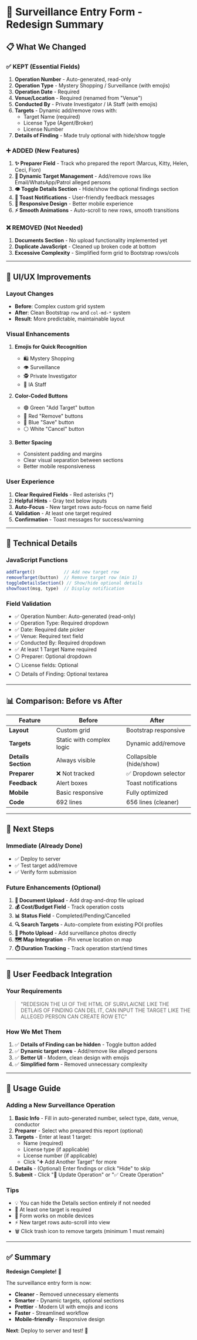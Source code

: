 # 🎯 Surveillance Entry Form - Redesign Summary

## 📋 What We Changed

### ✅ **KEPT (Essential Fields)**
1. **Operation Number** - Auto-generated, read-only
2. **Operation Type** - Mystery Shopping / Surveillance (with emojis)
3. **Operation Date** - Required
4. **Venue/Location** - Required (renamed from "Venue")
5. **Conducted By** - Private Investigator / IA Staff (with emojis)
6. **Targets** - Dynamic add/remove rows with:
   - Target Name (required)
   - License Type (Agent/Broker)
   - License Number
7. **Details of Finding** - Made truly optional with hide/show toggle

### ➕ **ADDED (New Features)**
1. **✨ Preparer Field** - Track who prepared the report (Marcus, Kitty, Helen, Ceci, Fion)
2. **🎯 Dynamic Target Management** - Add/remove rows like Email/WhatsApp/Patrol alleged persons
3. **👁️ Toggle Details Section** - Hide/show the optional findings section
4. **💬 Toast Notifications** - User-friendly feedback messages
5. **📱 Responsive Design** - Better mobile experience
6. **⚡ Smooth Animations** - Auto-scroll to new rows, smooth transitions

### ❌ **REMOVED (Not Needed)**
1. **Documents Section** - No upload functionality implemented yet
2. **Duplicate JavaScript** - Cleaned up broken code at bottom
3. **Excessive Complexity** - Simplified form grid to Bootstrap rows/cols

---

## 🎨 UI/UX Improvements

### **Layout Changes**
- **Before**: Complex custom grid system
- **After**: Clean Bootstrap `row` and `col-md-*` system
- **Result**: More predictable, maintainable layout

### **Visual Enhancements**
1. **Emojis for Quick Recognition**
   - 🛍️ Mystery Shopping
   - 👁️ Surveillance
   - 🕵️ Private Investigator
   - 👔 IA Staff

2. **Color-Coded Buttons**
   - 🟢 Green "Add Target" button
   - 🔴 Red "Remove" buttons
   - 🔵 Blue "Save" button
   - ⚪ White "Cancel" button

3. **Better Spacing**
   - Consistent padding and margins
   - Clear visual separation between sections
   - Better mobile responsiveness

### **User Experience**
1. **Clear Required Fields** - Red asterisks (*)
2. **Helpful Hints** - Gray text below inputs
3. **Auto-Focus** - New target rows auto-focus on name field
4. **Validation** - At least one target required
5. **Confirmation** - Toast messages for success/warning

---

## 🔧 Technical Details

### **JavaScript Functions**
```javascript
addTarget()           // Add new target row
removeTarget(button)  // Remove target row (min 1)
toggleDetailsSection() // Show/hide optional details
showToast(msg, type)  // Display notification
```

### **Field Validation**
- ✅ Operation Number: Auto-generated (read-only)
- ✅ Operation Type: Required dropdown
- ✅ Date: Required date picker
- ✅ Venue: Required text field
- ✅ Conducted By: Required dropdown
- ✅ At least 1 Target Name required
- ⚪ Preparer: Optional dropdown
- ⚪ License fields: Optional
- ⚪ Details of Finding: Optional textarea

---

## 📊 Comparison: Before vs After

| Feature | Before | After |
|---------|--------|-------|
| **Layout** | Custom grid | Bootstrap responsive |
| **Targets** | Static with complex logic | Dynamic add/remove |
| **Details Section** | Always visible | Collapsible (hide/show) |
| **Preparer** | ❌ Not tracked | ✅ Dropdown selector |
| **Feedback** | Alert boxes | Toast notifications |
| **Mobile** | Basic responsive | Fully optimized |
| **Code** | 692 lines | 656 lines (cleaner) |

---

## 🚀 Next Steps

### **Immediate (Already Done)**
- ✅ Deploy to server
- ✅ Test target add/remove
- ✅ Verify form submission

### **Future Enhancements (Optional)**
1. **📁 Document Upload** - Add drag-and-drop file upload
2. **💰 Cost/Budget Field** - Track operation costs
3. **📊 Status Field** - Completed/Pending/Cancelled
4. **🔍 Search Targets** - Auto-complete from existing POI profiles
5. **📸 Photo Upload** - Add surveillance photos directly
6. **🗺️ Map Integration** - Pin venue location on map
7. **⏱️ Duration Tracking** - Track operation start/end times

---

## 🎯 User Feedback Integration

### **Your Requirements**
> "REDESIGN THE UI OF THE HTML OF SURVLAICNE LIKE THE DETLAIS OF FINDING CAN DEL IT, CAN INPUT THE TARGET LIKE THE ALLEGED PERSON CAN CREATE ROW ETC"

### **How We Met Them**
1. ✅ **Details of Finding can be hidden** - Toggle button added
2. ✅ **Dynamic target rows** - Add/remove like alleged persons
3. ✅ **Better UI** - Modern, clean design with emojis
4. ✅ **Simplified form** - Removed unnecessary complexity

---

## 📝 Usage Guide

### **Adding a New Surveillance Operation**

1. **Basic Info** - Fill in auto-generated number, select type, date, venue, conductor
2. **Preparer** - Select who prepared this report (optional)
3. **Targets** - Enter at least 1 target:
   - Name (required)
   - License type (if applicable)
   - License number (if applicable)
   - Click "➕ Add Another Target" for more
4. **Details** - (Optional) Enter findings or click "Hide" to skip
5. **Submit** - Click "💾 Update Operation" or "✅ Create Operation"

### **Tips**
- 💡 You can hide the Details section entirely if not needed
- 🎯 At least one target is required
- 📱 Form works on mobile devices
- ⚡ New target rows auto-scroll into view
- 🗑️ Click trash icon to remove targets (minimum 1 must remain)

---

## ✅ Summary

**Redesign Complete!** 🎉

The surveillance entry form is now:
- **Cleaner** - Removed unnecessary elements
- **Smarter** - Dynamic targets, optional sections
- **Prettier** - Modern UI with emojis and icons
- **Faster** - Streamlined workflow
- **Mobile-friendly** - Responsive design

**Next**: Deploy to server and test! 🚀
